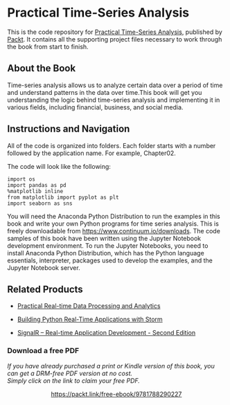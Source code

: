 # Practical Time-Series Analysis
This is the code repository for [Practical Time-Series Analysis](https://www.packtpub.com/big-data-and-business-intelligence/practical-time-series-analysis?utm_source=github&utm_medium=repository&utm_campaign=9781788290227), published by [Packt](https://www.packtpub.com/?utm_source=github). It contains all the supporting project files necessary to work through the book from start to finish.
## About the Book
Time-series analysis allows us to analyze certain data over a period of time and understand patterns in the data over time.This book will get you understanding the logic behind time-series analysis and implementing it in various fields, including financial, business, and social media.
## Instructions and Navigation
All of the code is organized into folders. Each folder starts with a number followed by the application name. For example, Chapter02.



The code will look like the following:
```
import os
import pandas as pd
%matplotlib inline
from matplotlib import pyplot as plt
import seaborn as sns
```

You will need the Anaconda Python Distribution to run the examples in this book and write
your own Python programs for time series analysis. This is freely downloadable from
https://www.continuum.io/downloads.
The code samples of this book have been written using the Jupyter Notebook development
environment. To run the Jupyter Notebooks, you need to install Anaconda Python
Distribution, which has the Python language essentials, interpreter, packages used to
develop the examples, and the Jupyter Notebook server.

## Related Products
* [Practical Real-time Data Processing and Analytics](https://www.packtpub.com/big-data-and-business-intelligence/practical-real-time-data-processing-and-analytics?utm_source=github&utm_medium=repository&utm_campaign=9781787281202)

* [Building Python Real-Time Applications with Storm](https://www.packtpub.com/big-data-and-business-intelligence/building-python-real-time-applications-storm?utm_source=github&utm_medium=repository&utm_campaign=9781784392857)

* [SignalR – Real-time Application Development - Second Edition](https://www.packtpub.com/application-development/signalr-real-time-application-development-second-edition?utm_source=github&utm_medium=repository&utm_campaign=9781785285455)
### Download a free PDF

 <i>If you have already purchased a print or Kindle version of this book, you can get a DRM-free PDF version at no cost.<br>Simply click on the link to claim your free PDF.</i>
<p align="center"> <a href="https://packt.link/free-ebook/9781788290227">https://packt.link/free-ebook/9781788290227 </a> </p>